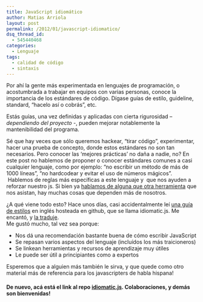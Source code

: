 ```yaml
---
title: JavaScript idiomático
author: Matias Arriola
layout: post
permalink: /2012/01/javascript-idiomatico/
dsq_thread_id:
  - 545440468
categories:
  - Lenguaje
tags:
  - calidad de código
  - sintaxis
---
```

Por ahí la gente más experimentada en lenguajes de programación, o acostumbrada a trabajar en equipos con varias personas, conoce la importancia de los estándares de código. Dígase guías de estilo, guideline, standard, &#8220;hacelo así o cobrás&#8221;, etc.

Estás guías, una vez definidas y aplicadas con cierta rigurosidad &#8211; *dependiendo del proyecto* -, pueden mejorar notablemente la mantenibilidad del programa.

Sé que hay veces que sólo queremos hackear, &#8220;tirar código&#8221;, experimentar, hacer una prueba de concepto, donde estos estándares no son tan necesarios. Pero conocer las &#8216;mejores prácticas&#8217; no daña a nadie, no? En este post no hablemos de proponer o conocer estándares comunes a casi cualquier lenguaje, como por ejemplo: &#8220;no escribir un método de más de 1000 líneas&#8221;, &#8220;no hardcodear y evitar el uso de números mágicos&#8221;.  Hablemos de reglas más específicas a este lenguaje y  que nos ayuden a reforzar nuestro js. Si bien ya <a title="Intro al análisis estatico de código. jslint y jshint" href="http://fernetjs.com/2011/10/intro-al-analisis-estatico-de-codigo-jslint-y-jshint/" target="_blank">hablamos de alguna que otra herramienta</a> que nos asistan, hay muchas cosas que dependen más de nosotros.

¿A qué viene todo esto? Hace unos días, casi accidentalmente leí <a title="idiomatic.js (inglés)" href="https://github.com/rwldrn/idiomatic.js" target="_blank">una guía de estilos</a> en inglés hosteada en github, que se llama idiomatic.js. Me encantó, y <a title="idiomatic.js - en español" href="https://github.com/MatiasArriola/idiomatic.js" target="_blank">la traduje</a>.  
Me gustó mucho, tal vez sea porque:

  * Nos dá una recomendación bastante buena de cómo escribir JavaScript
  * Se repasan varios aspectos del lenguaje (incluídos los más traicioneros)
  * Se linkean herramientas y recursos de aprendizaje muy útiles
  * Le puede ser útil a principiantes como a expertos

<div>
  Esperemos que a alguien más también le sirva, y que quede como otro material más de referencia para los javascripters de habla hispana!
</div>

#### De nuevo, acá está el link al repo **<a title="idiomatic.js - En Español" href="https://github.com/MatiasArriola/idiomatic.js" target="_blank">idiomatic.js</a>. Colaboraciones, y demás son bienvenidas!**